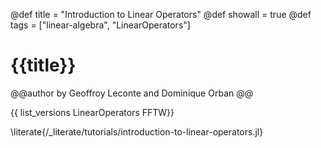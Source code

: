 @def title = "Introduction to Linear Operators"
@def showall = true
@def tags = ["linear-algebra", "LinearOperators"]

# {{title}}

@@author
by Geoffroy Leconte and Dominique Orban
@@

{{ list_versions LinearOperators FFTW}}

\literate{/_literate/tutorials/introduction-to-linear-operators.jl}